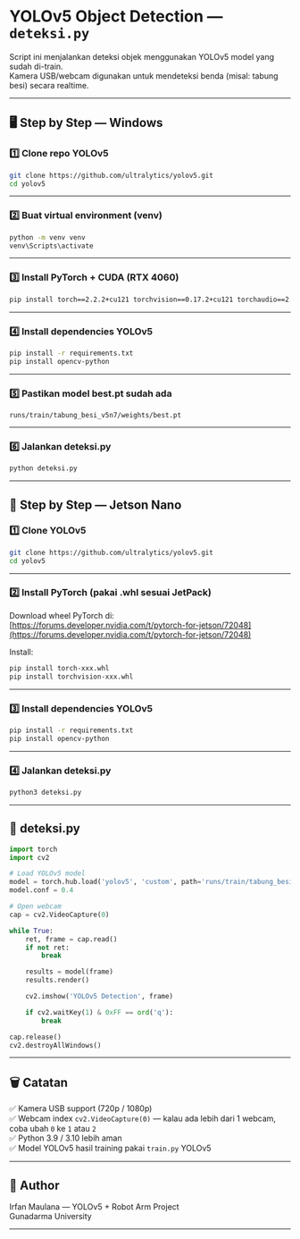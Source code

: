 # YOLOv5 Object Detection — `deteksi.py`

Script ini menjalankan deteksi objek menggunakan YOLOv5 model yang sudah di-train.  
Kamera USB/webcam digunakan untuk mendeteksi benda (misal: tabung besi) secara realtime.

---

## 🖥️ Step by Step — Windows

### 1️⃣ Clone repo YOLOv5

```bash
git clone https://github.com/ultralytics/yolov5.git
cd yolov5
```

---

### 2️⃣ Buat virtual environment (venv)

```bash
python -m venv venv
venv\Scripts\activate
```

---

### 3️⃣ Install PyTorch + CUDA (RTX 4060)

```bash
pip install torch==2.2.2+cu121 torchvision==0.17.2+cu121 torchaudio==2.2.2 --index-url https://download.pytorch.org/whl/cu121
```

---

### 4️⃣ Install dependencies YOLOv5

```bash
pip install -r requirements.txt
pip install opencv-python
```

---

### 5️⃣ Pastikan model best.pt sudah ada

```
runs/train/tabung_besi_v5n7/weights/best.pt
```

---

### 6️⃣ Jalankan deteksi.py

```bash
python deteksi.py
```

---

## 🚀 Step by Step — Jetson Nano

### 1️⃣ Clone YOLOv5

```bash
git clone https://github.com/ultralytics/yolov5.git
cd yolov5
```

---

### 2️⃣ Install PyTorch (pakai .whl sesuai JetPack)

Download wheel PyTorch di:  
[https://forums.developer.nvidia.com/t/pytorch-for-jetson/72048](https://forums.developer.nvidia.com/t/pytorch-for-jetson/72048)

Install:

```bash
pip install torch-xxx.whl
pip install torchvision-xxx.whl
```

---

### 3️⃣ Install dependencies YOLOv5

```bash
pip install -r requirements.txt
pip install opencv-python
```

---

### 4️⃣ Jalankan deteksi.py

```bash
python3 deteksi.py
```

---

## 🎥 deteksi.py

```python
import torch
import cv2

# Load YOLOv5 model
model = torch.hub.load('yolov5', 'custom', path='runs/train/tabung_besi_v5n7/weights/best.pt', source='local')
model.conf = 0.4

# Open webcam
cap = cv2.VideoCapture(0)

while True:
    ret, frame = cap.read()
    if not ret:
        break

    results = model(frame)
    results.render()

    cv2.imshow('YOLOv5 Detection', frame)

    if cv2.waitKey(1) & 0xFF == ord('q'):
        break

cap.release()
cv2.destroyAllWindows()
```

---

## 🗑️ Catatan

✅ Kamera USB support (720p / 1080p)  
✅ Webcam index `cv2.VideoCapture(0)` — kalau ada lebih dari 1 webcam, coba ubah `0` ke `1` atau `2`  
✅ Python 3.9 / 3.10 lebih aman  
✅ Model YOLOv5 hasil training pakai `train.py` YOLOv5  

---

## 🚀 Author

Irfan Maulana — YOLOv5 + Robot Arm Project  
Gunadarma University

---

